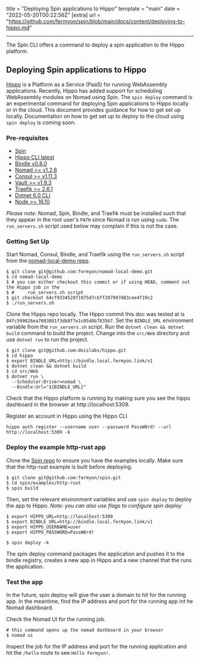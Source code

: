 title = "Deploying Spin applications to Hippo"
template = "main"
date = "2022-05-20T00:22:56Z"
[extra]
url = "https://github.com/fermyon/spin/blob/main/docs/content/deploying-to-hippo.md"

---

The Spin CLI offers a command to deploy a spin application to the Hippo platform.

## Deploying Spin applications to Hippo

[Hippo](https://github.com/deislabs/hippo) is a Platform as a Service (PaaS) for running WebAssembly applications. Recently,
Hippo has added support for scheduling WebAssembly modules on Nomad using Spin. The
`spin deploy` command is an experimental command for deploying Spin applications to
Hippo locally or in the cloud. This document provides guidance for how to get set up
locally. Documentation on how to get set up to deploy to the cloud using `spin deploy` is
coming soon.

### Pre-requisites

- [Spin](https://github.com/fermyon/spin/releases)
- [Hippo CLI latest](https://github.com/deislabs/hippo-cli)
- [Bindle v0.8.0](https://github.com/deislabs/bindle/releases/tag/v0.8.0)
- [Nomad >= v1.2.6](https://www.nomadproject.io/)
- [Consul >= v1.11.3](https://www.consul.io/)
- [Vault >= v1.9.3](https://www.vaultproject.io/)
- [Traefik >= 2.6.1](https://github.com/traefik/traefik/releases)
- [Dotnet 6.0 CLI](https://dotnet.microsoft.com/en-us/download)
- [Node >= 16.10](https://nodejs.org/en/)

*Please note:* Nomad, Spin, Bindle, and Traefik must be installed such that they
appear in the root user's `PATH` since Nomad is run using `sudo`. The
`run_servers.sh` script used below may complain if this is not the case.

### Getting Set Up

Start Nomad, Consul, Bindle, and Traefik using the `run_servers.sh` script from the [nomad-local-demo repo](https://github.com/fermyon/nomad-local-demo).

```
$ git clone git@github.com:fermyon/nomad-local-demo.git
$ cd nomad-local-demo
$ # you can either checkout this commit or if using HEAD, comment out the Hippo job in the
$ #     run_servers.sh script
$ git checkout 64cf9334528f1975d7cbff207997d83cee4f19c2
$ ./run_servers.sh
```

Clone the Hippo repo locally. The Hippo commit this doc was tested at is `84fc599826ea7803881f3db8f7e1c05d0b783567`. Set the `BINDLE_URL` environment variable from the `run_servers.sh` script. Run the `dotnet clean && dotnet build` command to build the project. Change into the `src/Web` directory and use `dotnet run` to run the project.

```
$ git clone git@github.com:deislabs/hippo.git
$ cd hippo
$ export BINDLE_URL=http://bindle.local.fermyon.link/v1
$ dotnet clean && dotnet build
$ cd src/Web
$ dotnet run \
  --Scheduler:Driver=nomad \
  --Bindle:Url="${BINDLE_URL}"
```

Check that the Hippo platform is running by making sure you see the hippo dashboard in the browser at http://localhost:5309.

Register an account in Hippo using the Hippo CLI.

```
hippo auth register --username user --password PassW0rd! --url http://localhost:5309 -k
```

### Deploy the example http-rust app

Clone the [Spin repo](https://github.com/fermyon/spin) to ensure you have the examples locally. Make sure that the http-rust example is built before deploying.

```
$ git clone git@github.com:fermyon/spin.git
$ cd spin/examples/http-rust
$ spin build
```

Then, set the relevant environment variables and use `spin deploy` to deploy the app to Hippo. _Note: you can also use flags to configure spin deploy_

```
$ export HIPPO_URL=http://localhost:5309
$ export BINDLE_URL=http://bindle.local.fermyon.link/v1
$ export HIPPO_USERNAME=user
$ export HIPPO_PASSWORD=PassW0rd!

$ spin deploy -k

```

The spin deploy command packages the application and pushes it to the bindle registry, creates a new app in Hippo and a new channel that the runs the application.

### Test the app

In the future, spin deploy will give the user a domain to hit for the running app. In the meantime, find the IP address and port for the running app int he Nomad dashboard.

Check the Nomad UI for the running job.

```
# this command opens up the nomad dashboard in your browser
$ nomad ui
```

Inspect the job for the IP address and port for the running
application and hit the `/hello` route to see `Hello Fermyon!`.
